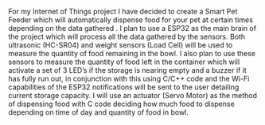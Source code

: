 For my Internet of Things project I have decided to create a Smart Pet Feeder which will automatically dispense food for your pet at certain times depending on the data gathered
. I plan to use a ESP32 as the main brain of the project which will process all the data gathered by the sensors.
Both ultrasonic (HC-SR04) and weight sensors (Load Cell) will be used to measure the quantity of food remaining in the bowl.
I also plan to use these sensors to measure the quantity of food left in the container which will activate a set of 3 LED’s if the storage is nearing empty and a buzzer if it has fully run out, in conjunction with this using C/C++ code and the Wi-Fi capabilities of the ESP32 notifications will be sent to the user detailing current storage capacity. I will use an actuator (Servo Motor) as the method of dispensing food with C code deciding how much food to dispense depending on time of day and quantity of food in bowl. 
